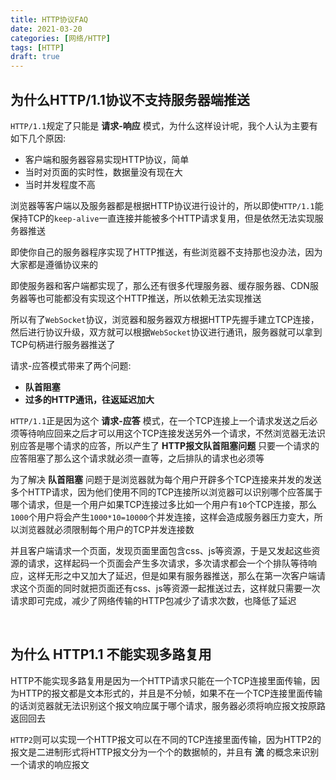 ```yaml
---
title: HTTP协议FAQ
date: 2021-03-20
categories: [网络/HTTP]
tags: [HTTP]
draft: true
---
```


## 为什么HTTP/1.1协议不支持服务器端推送

`HTTP/1.1`规定了只能是 **请求-响应** 模式，为什么这样设计呢，我个人认为主要有如下几个原因:

- 客户端和服务器容易实现HTTP协议，简单
- 当时对页面的实时性，数据量没有现在大
- 当时并发程度不高

浏览器等客户端以及服务器都是根据HTTP协议进行设计的，所以即使`HTTP/1.1`能保持TCP的`keep-alive`一直连接并能被多个HTTP请求复用，但是依然无法实现服务器推送

即使你自己的服务器程序实现了HTTP推送，有些浏览器不支持那也没办法，因为大家都是遵循协议来的

即使服务器和客户端都实现了，那么还有很多代理服务器、缓存服务器、CDN服务器等也可能都没有实现这个HTTP推送，所以依赖无法实现推送

所以有了`WebSocket`协议，浏览器和服务器双方根据HTTP先握手建立TCP连接，然后进行协议升级，双方就可以根据`WebSocket`协议进行通讯，服务器就可以拿到TCP句柄进行服务器推送了

请求-应答模式带来了两个问题:

- **队首阻塞**
- **过多的HTTP通讯，往返延迟加大**

`HTTP/1.1`正是因为这个 **请求-应答** 模式，在一个TCP连接上一个请求发送之后必须等待响应回来之后才可以用这个TCP连接发送另外一个请求，不然浏览器无法识别应答是哪个请求的应答，所以产生了 **HTTP报文队首阻塞问题** 只要一个请求的应答阻塞了那么这个请求就必须一直等，之后排队的请求也必须等

为了解决 **队首阻塞** 问题于是浏览器就为每个用户开辟多个TCP连接来并发的发送多个HTTP请求，因为他们使用不同的TCP连接所以浏览器可以识别哪个应答属于哪个请求，但是一个用户如果TCP连接过多比如一个用户有`10`个TCP连接，那么`1000`个用户将会产生`1000*10=10000`个并发连接，这样会造成服务器压力变大，所以浏览器就必须限制每个用户的TCP并发连接数

并且客户端请求一个页面，发现页面里面包含css、js等资源，于是又发起这些资源的请求，这样起码一个页面会产生多次请求，多次请求都会一个个排队等待响应，这样无形之中又加大了延迟，但是如果有服务器推送，那么在第一次客户端请求这个页面的同时就把页面还有css、js等资源一起推送过去，这样就只需要一次请求即可完成，减少了网络传输的HTTP包减少了请求次数，也降低了延迟

​    

## 为什么 HTTP1.1 不能实现多路复用

HTTP不能实现多路复用是因为一个HTTP请求只能在一个TCP连接里面传输，因为HTTP的报文都是文本形式的，并且是不分帧，如果不在一个TCP连接里面传输的话浏览器就无法识别这个报文响应属于哪个请求，服务器必须将响应报文按原路返回回去

`HTTP2`则可以实现一个HTTP报文可以在不同的TCP连接里面传输，因为HTTP2的报文是二进制形式将HTTP报文分为一个个的数据帧的，并且有 **流** 的概念来识别一个请求的响应报文